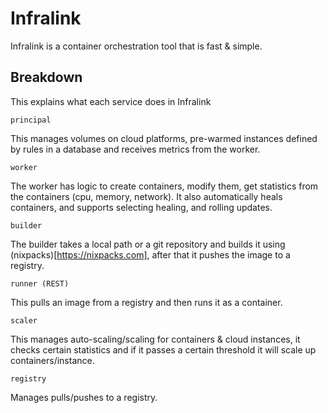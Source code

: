 # Infralink

Infralink is a container orchestration tool that is fast & simple.

## Breakdown

This explains what each service does in Infralink

`principal`

This manages volumes on cloud platforms, pre-warmed instances defined by rules in a database and receives metrics from the worker. 

`worker`

The worker has logic to create containers, modify them, get statistics from the containers (cpu, memory, network). It also automatically heals containers, and supports selecting healing, and rolling updates. 

`builder`

The builder takes a local path or a git repository and builds it using (nixpacks)[https://nixpacks.com], after that it pushes the image to a registry. 

`runner (REST)`

This pulls an image from a registry and then runs it as a container.

`scaler`

This manages auto-scaling/scaling for containers & cloud instances, it checks certain statistics and if it passes a certain threshold it will scale up containers/instance.

`registry`

Manages pulls/pushes to a registry.